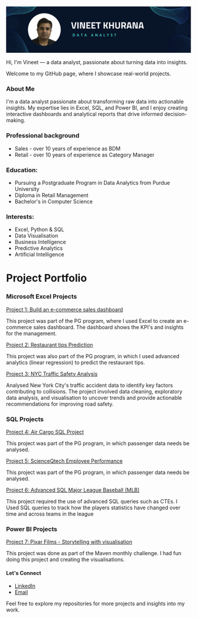 ![](https://github.com/vibvinit/vibvinit/blob/main/Github%20Banner.png)

Hi, I'm Vineet — a data analyst, passionate about turning data into insights.  

Welcome to my GitHub page, where I showcase real-world projects.

### About Me
I'm a data analyst passionate about transforming raw data into actionable insights. My expertise lies in Excel, SQL, and Power BI, and I enjoy creating interactive dashboards and analytical reports that drive informed decision-making.

### Professional background
* Sales - over 10 years of experience as BDM
* Retail - over 10 years of experience as Category Manager 

### Education:
* Pursuing a Postgraduate Program in Data Analytics from Purdue University
* Diploma in Retail Management
* Bachelor's in Computer Science

 ### Interests:
* Excel, Python & SQL
* Data Visualisation
* Business Intelligence
* Predictive Analytics
* Artificial Intelligence

# Project Portfolio

### Microsoft Excel Projects
[Project 1: Build an e-commerce sales dashboard](https://github.com/vibvinit/data_analytics_ecommerce_sales_dashboard)

This project was part of the PG program, where I used Excel to create an e-commerce sales dashboard. The dashboard shows the KPI's and insights for the management. 

[Project 2: Restaurant tips Prediction](https://github.com/vibvinit/predictive_analytics_project)

This project was also part of the PG program, in which I used advanced analytics (linear regression) to predict the restaurant tips. 

[Project 3: NYC Traffic Safety Analysis](https://github.com/vibvinit/NYC-Traffic-Safety-Analysis)

Analysed New York City's traffic accident data to identify key factors contributing to collisions. The project involved data cleaning, exploratory data analysis, and visualisation to uncover trends and provide actionable recommendations for improving road safety.

### SQL Projects
[Project 4: Air Cargo SQL Project](https://github.com/vibvinit/Air-Cargo-SQL-Project)

This project was part of the PG program, in which passenger data needs be analysed. 

[Project 5: ScienceQtech Employee Performance](https://github.com/vibvinit/ScienceQtech-Employee-Performace)

This project was part of the PG program, in which passenger data needs be analysed. 

[Project 6: Advanced SQL Major League Baseball (MLB)](https://github.com/vibvinit/Major-League-Baseball-MLB-)

This project required the use of advanced SQL queries such as CTEs. I Used SQL queries to track how the players statistics have changed over time and across teams in the league

### Power BI Projects
[Project 7: Pixar Films - Storytelling with visualisation](https://github.com/vibvinit/Pixar-Films-Analysis)

This project was done as part of the Maven monthly challenge. I had fun doing this project and creating the visualisations. 

#### Let's Connect

* [LinkedIn](https://www.linkedin.com/in/khuranavineet/)
* [Email](mailto:vibvinit@outlook.com)

Feel free to explore my repositories for more projects and insights into my work.

<!---
vibvinit/vibvinit is a ✨ special ✨ repository because its `README.md` (this file) appears on your GitHub profile.
You can click the Preview link to take a look at your changes.
--->
